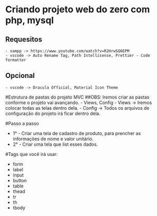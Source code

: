 # Criando projeto web do zero com php, mysql

## Requesitos
    - xampp -> https://www.youtube.com/watch?v=R2HrwSQ6EPM
    - vscode -> Auto Rename Tag, Path Intellisense, Prettier - Code formatter
    
## Opcional 
    - vscode -> Dracula Official, Material Icon Theme

#Estrutura de pastas do projeto MVC
##OBS: Iremos criar as pastas conforme o projeto vai avançando.
    - Views, Config
    - Views -> Iremos colocar todas as telas dentro dela.
    - Config -> Todos os arquivos de configuração do projeto irá ficar dentro dela.


#Passo a passo
 - 1° - Criar uma tela de cadastro de produto, para prencher as informações de nome e valor unitário.
 - 2° - Criar uma tela que list esses dados.

#Tags que você irá usar:
   - form
   - label
   - input
   - button
   - table
   - thead
   - tr
   - th
   - tbody


